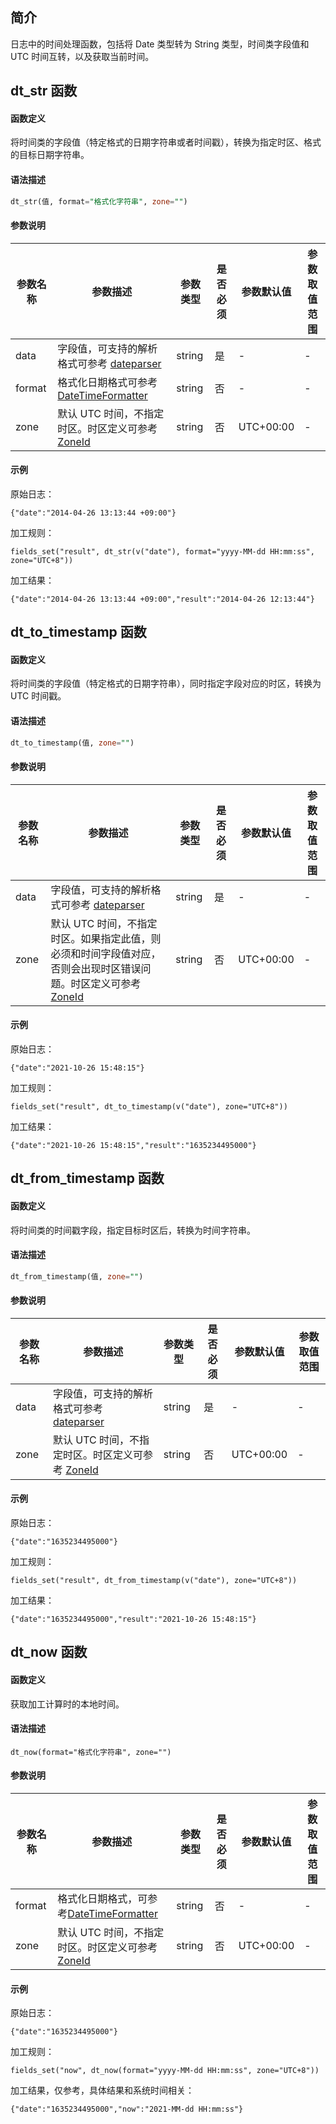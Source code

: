 ## 简介

日志中的时间处理函数，包括将 Date 类型转为 String 类型，时间类字段值和 UTC 时间互转，以及获取当前时间。

## dt_str 函数

#### 函数定义

将时间类的字段值（特定格式的日期字符串或者时间戳），转换为指定时区、格式的目标日期字符串。

#### 语法描述

```sql
dt_str(值, format="格式化字符串", zone="")
```

#### 参数说明

| 参数名称 | 参数描述 | 参数类型 | 是否必须 | 参数默认值 | 参数取值范围 |
|----------- | ----------- | ----------- | ----------- | -------------- | -------------- |
|data|字段值，可支持的解析格式可参考 [dateparser](https://github.com/sisyphsu/dateparser)  | string | 是 | -  | -  |
|format |格式化日期格式可参考 [DateTimeFormatter](https://docs.oracle.com/javase/8/docs/api/java/time/format/DateTimeFormatter.html) | string | 否 | -  | -  |
|zone|默认 UTC 时间，不指定时区。时区定义可参考 [ZoneId](https://docs.oracle.com/javase/8/docs/api/java/time/ZoneId.html) |string| 否 |UTC+00:00| -  |

#### 示例

原始日志：
```
{"date":"2014-04-26 13:13:44 +09:00"}
```
加工规则：
```
fields_set("result", dt_str(v("date"), format="yyyy-MM-dd HH:mm:ss", zone="UTC+8"))
```
加工结果：
```
{"date":"2014-04-26 13:13:44 +09:00","result":"2014-04-26 12:13:44"}
```


## dt_to_timestamp 函数

#### 函数定义

将时间类的字段值（特定格式的日期字符串），同时指定字段对应的时区，转换为 UTC 时间戳。

#### 语法描述

```sql
dt_to_timestamp(值, zone="")
```

#### 参数说明

| 参数名称 | 参数描述 | 参数类型 | 是否必须 | 参数默认值 | 参数取值范围 |
|----------- | ----------- | ----------- | ----------- | -------------- | -------------- |
|data|字段值，可支持的解析格式可参考 [dateparser](https://github.com/sisyphsu/dateparser)|string|是| -  | -  |
|zone|默认 UTC 时间，不指定时区。如果指定此值，则必须和时间字段值对应，否则会出现时区错误问题。时区定义可参考 [ZoneId](https://docs.oracle.com/javase/8/docs/api/java/time/ZoneId.html) |string| 否 |UTC+00:00| -  |

#### 示例 

原始日志：
```
{"date":"2021-10-26 15:48:15"}
```
加工规则：
```
fields_set("result", dt_to_timestamp(v("date"), zone="UTC+8"))
```
加工结果：
```
{"date":"2021-10-26 15:48:15","result":"1635234495000"}
```


## dt_from_timestamp 函数

#### 函数定义

将时间类的时间戳字段，指定目标时区后，转换为时间字符串。

#### 语法描述

```sql
dt_from_timestamp(值, zone="")
```

#### 参数说明

| 参数名称 | 参数描述 | 参数类型 | 是否必须 | 参数默认值 | 参数取值范围 |
|----------- | ----------- | ----------- | ----------- | -------------- | -------------- |
|data|字段值，可支持的解析格式可参考 [dateparser](https://github.com/sisyphsu/dateparser)|string|是| -  | -  |
|zone|默认 UTC 时间，不指定时区。时区定义可参考 [ZoneId](https://docs.oracle.com/javase/8/docs/api/java/time/ZoneId.html)|string|否|UTC+00:00| -  |


#### 示例
原始日志：
```
{"date":"1635234495000"}
```
加工规则：
```
fields_set("result", dt_from_timestamp(v("date"), zone="UTC+8"))
```
加工结果：
```
{"date":"1635234495000","result":"2021-10-26 15:48:15"}
```

## dt_now 函数

#### 函数定义

获取加工计算时的本地时间。

#### 语法描述

```
dt_now(format="格式化字符串", zone="")
```

#### 参数说明

| 参数名称 | 参数描述 | 参数类型 | 是否必须 | 参数默认值 | 参数取值范围 |
|----------- | ----------- | ----------- | ----------- | -------------- | -------------- |
|format|格式化日期格式，可参考[DateTimeFormatter](https://docs.oracle.com/javase/8/docs/api/java/time/format/DateTimeFormatter.html)|string|否| -  | -  |
|zone|默认 UTC 时间，不指定时区。时区定义可参考 [ZoneId](https://docs.oracle.com/javase/8/docs/api/java/time/ZoneId.html) |string|否|UTC+00:00| -  |

#### 示例
原始日志：
```
{"date":"1635234495000"}
```
加工规则：
```
fields_set("now", dt_now(format="yyyy-MM-dd HH:mm:ss", zone="UTC+8"))
```
加工结果，仅参考，具体结果和系统时间相关：
```
{"date":"1635234495000","now":"2021-MM-dd HH:mm:ss"}
```
